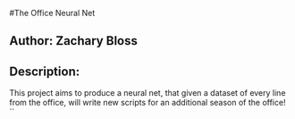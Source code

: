 #The Office Neural Net
## Author: Zachary Bloss
## Description: 
This project aims to produce a neural net, that given a dataset of every line from the office, will write new scripts for an additional season of the office!
``